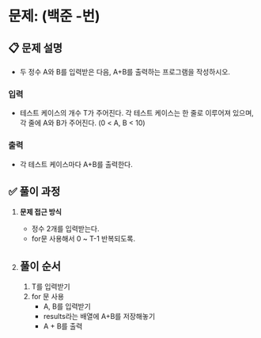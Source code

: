 # **문제: (백준 -번)**

## 📋 **문제 설명**

- 두 정수 A와 B를 입력받은 다음, A+B를 출력하는 프로그램을 작성하시오.

### 입력

- 테스트 케이스의 개수 T가 주어진다. 각 테스트 케이스는 한 줄로 이루어져 있으며, 각 줄에 A와 B가 주어진다. (0 < A, B < 10)

### 출력

- 각 테스트 케이스마다 A+B를 출력한다.

## ✅ **풀이 과정**

1. **문제 접근 방식**

   - 정수 2개를 입력받는다.
   - for문 사용해서 0 ~ T-1 반복되도록.

2. ## **풀이 순서**
   1. T를 입력받기
   2. for 문 사용
      - A, B를 입력받기
      - results라는 배열에 A+B를 저장해놓기
      - A + B를 출력
